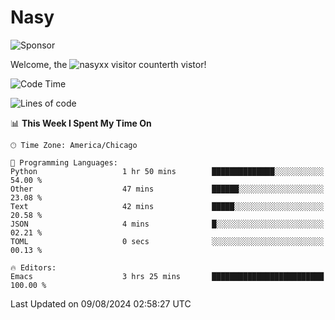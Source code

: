 # Nasy

<!--
<p align="center">
<img height="200" src="https://github-readme-stats.vercel.app/api?username=nasyxx&count_private=true&show_icons=true&theme=dracula&include_all_commits=true"/>
<img height="200" src="https://github-readme-stats.vercel.app/api/top-langs/?username=nasyxx&theme=dracula&hide=html,jupyter+notebook&count_private=true&show_icons=true"/>
</p>

  
----------------
-->

![Sponsor](https://img.shields.io/static/v1.svg?label=Sponsor&message=%E2%9D%A4&logo=GitHub&style=flat&color=pink)
 
Welcome, the ![nasyxx visitor counter](https://count.getloli.com/get/@nasyxx?theme=rule34)th vistor!
 
<!--START_SECTION:waka-->
![Code Time](http://img.shields.io/badge/Code%20Time-4%2C560%20hrs%2056%20mins-blue)

![Lines of code](https://img.shields.io/badge/From%20Hello%20World%20I%27ve%20Written-6.4%20million%20lines%20of%20code-blue)

📊 **This Week I Spent My Time On** 

```text
🕑︎ Time Zone: America/Chicago

💬 Programming Languages: 
Python                   1 hr 50 mins        ██████████████░░░░░░░░░░░   54.00 % 
Other                    47 mins             ██████░░░░░░░░░░░░░░░░░░░   23.08 % 
Text                     42 mins             █████░░░░░░░░░░░░░░░░░░░░   20.58 % 
JSON                     4 mins              █░░░░░░░░░░░░░░░░░░░░░░░░   02.21 % 
TOML                     0 secs              ░░░░░░░░░░░░░░░░░░░░░░░░░   00.13 % 

🔥 Editors: 
Emacs                    3 hrs 25 mins       █████████████████████████   100.00 % 
```


 Last Updated on 09/08/2024 02:58:27 UTC
<!--END_SECTION:waka-->

<!-- ![visitors](https://visitor-badge.laobi.icu/badge?page_id=nasyxx.nasyxx) -->
